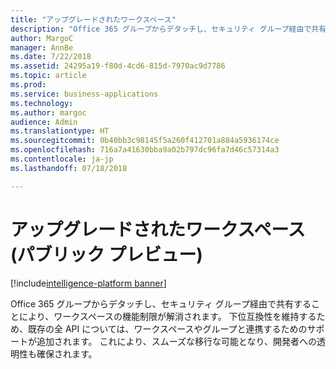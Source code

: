 ```yaml
---
title: "アップグレードされたワークスペース"
description: "Office 365 グループからデタッチし、セキュリティ グループ経由で共有することにより、ワークスペースの機能制限が解消されます。"
author: MargoC
manager: AnnBe
ms.date: 7/22/2018
ms.assetid: 24295a19-f80d-4cd6-815d-7970ac9d7786
ms.topic: article
ms.prod: 
ms.service: business-applications
ms.technology: 
ms.author: margoc
audience: Admin
ms.translationtype: HT
ms.sourcegitcommit: 0b40bb3c98145f5a260f412701a884a5936174ce
ms.openlocfilehash: 716a7a41630bba9a02b797dc96fa7d46c57314a3
ms.contentlocale: ja-jp
ms.lasthandoff: 07/18/2018

---
```

# <a name="upgraded-workspaces-public-preview"></a>アップグレードされたワークスペース (パブリック プレビュー)

[!include[intelligence-platform banner](../../includes/intelligence-platform.md)]



Office 365 グループからデタッチし、セキュリティ グループ経由で共有することにより、ワークスペースの機能制限が解消されます。 下位互換性を維持するため、既存の全 API については、ワークスペースやグループと連携するためのサポートが追加されます。 これにより、スムーズな移行な可能となり、開発者への透明性も確保されます。

